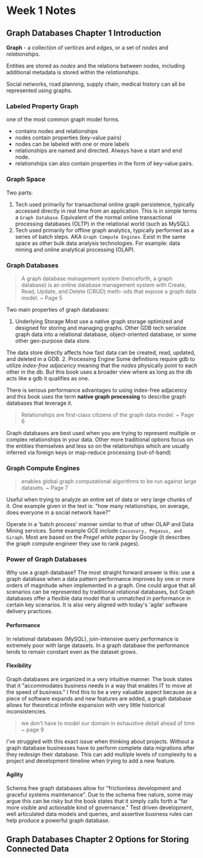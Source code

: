 # Week 1 Notes

## Graph Databases Chapter 1 Introduction

**Graph** - a collection of _vertices_ and _edges_, or a set of _nodes_ and _relationships_.

Entities are stored as _nodes_ and the relations between nodes, including additional metadata is stored within the _relationships_.

Social networks, road planning, supply chain, medical history can all be represented using graphs.

### Labeled Property Graph

one of the most common graph model forms.

- contains nodes and relationships
- nodes contain properties (key-value pairs)
- nodes can be labeled with one or more labels
- relationships are named and directed. Always have a start and end node.
- relationships can also contain properties in the form of key-value pairs.

### Graph Space

Two parts:

1. Tech used primarily for transactional online graph persistence, typically accessed directly in real time from an application.
  This is in simple terms a `Graph Database`. Equivalent of the normal online transactional processing databases (OLTP) in the relational world (such as MySQL).
2. Tech used primarily for offline graph analytics, typically performed as a series of batch steps.
  AKA `Graph Compute Engines`. Exist in the same space as other bulk data analysis technologies. For example: data mining and online analytical processing (OLAP).

### Graph Databases

> A graph database management system (henceforth, a graph database) is an online database management system with Create, Read, Update, and Delete (CRUD) meth‐ ods that expose a graph data model.
> ~ Page 5

Two main properties of graph databases:

1. Underlying Storage
  Most use a native graph storage optimized and designed for storing and managing graphs. Other GDB tech serialize graph data into a relational database, object-oriented database, or some other gen-purpose data store.

  The data store directly affects how fast data can be created, read, updated, and deleted in a GDB.
2. Processing Engine
  Some definitions require gdb to utilize _index-free adjacency_ meaning that the _nodes_ physically point to each other in the db. But this book uses a broader view where as long as the db acts like a gdb it qualifies as one.

  There is serious performance advantages to using index-free adjacency and this book uses the term **native graph processing** to describe graph databases that leverage it.

> Relationships are first-class citizens of the graph data model. ~ Page 6

Graph databases are best used when you are trying to represent multiple or complex relationships in your data. Other more traditional options focus on the entities themselves and less so on the relationships which are usually inferred via foreign keys or map-reduce processing (out-of-band)

### Graph Compute Engines

> enables global graph computational algorithms to be run against large datasets. ~ Page 7

Useful when trying to analyze an entire set of data or very large chunks of it. One example given in the text is: "how many relationships, on average, does everyone in a social network have?"

Operate in a 'batch process' manner similar to that of other OLAP and Data Mining services. Some example GCE include `Cassovary, Pegasus, and Giraph`. Most are based on the _Pregel white paper_ by Google (it describes the graph compute engineer they use to rank pages).

### Power of Graph Databases

Why use a graph database? The most straight forward answer is this: use a graph database when a data pattern performance improves by one or more orders of magnitude when implemented in a graph. One could argue that all scenarios can be represented by traditional relational databases, but Graph databases offer a flexible data model that is unmatched in performance in certain key scenarios. It is also very aligned with today's 'agile' software delivery practices.

#### Performance

In relational databases (MySQL), join-intensive query performance is extremely poor with large datasets. In a graph database the performance tends to remain constant even as the dataset grows.

#### Flexibility

Graph databases are organized in a very intuitive manner. The book states that it "accommodates business needs in a way that enables IT to move at the speed of business." I find this to be a very valuable aspect because as a piece of software expands and new features are added, a graph database allows for theoretical infinite expansion with very little historical inconsistencies.

> we don’t have to model our domain in exhaustive detail ahead of time ~ page 9

I've struggled with this exact issue when thinking about projects. Without a graph database businesses have to perform complete data migrations after they redesign their database. This can add multiple levels of complexity to a project and development timeline when trying to add a new feature.

#### Agility

Schema free graph databases allow for "frictionless development and graceful systems maintenance". Due to the schema free nature, some may argue this can be risky but the book states that it simply calls forth a "far more visible and actionable kind of governance." Test driven development, well articulated data models and queries, and assertive business rules can help produce a powerful graph database.

## Graph Databases Chapter 2 Options for Storing Connected Data